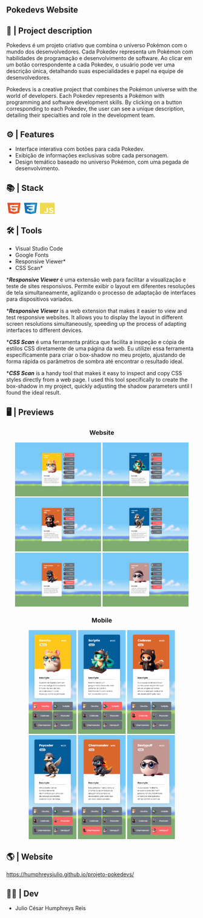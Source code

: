 ## Pokedevs Website

## 📝 | Project description
Pokedevs é um projeto criativo que combina o universo Pokémon com o mundo dos desenvolvedores. Cada Pokedev representa um Pokémon com habilidades de programação e desenvolvimento de software. Ao clicar em um botão correspondente a cada Pokedev, o usuário pode ver uma descrição única, detalhando suas especialidades e papel na equipe de desenvolvedores.

Pokedevs is a creative project that combines the Pokémon universe with the world of developers. Each Pokedev represents a Pokémon with programming and software development skills. By clicking on a button corresponding to each Pokedev, the user can see a unique description, detailing their specialties and role in the development team.

## ⚙ | Features
- Interface interativa com botões para cada Pokedev.
- Exibição de informações exclusivas sobre cada personagem.
- Design temático baseado no universo Pokémon, com uma pegada de desenvolvimento.

## 📚 | Stack
<div align="left">
  <img align="center" alt="HTML" height="30" width="40" src="https://raw.githubusercontent.com/devicons/devicon/master/icons/html5/html5-original.svg">
  <img align="center" alt="CSS" height="30" width="40" src="https://raw.githubusercontent.com/devicons/devicon/master/icons/css3/css3-original.svg">
  <img align="center" alt="JS" height="30" width="40" src="https://raw.githubusercontent.com/devicons/devicon/master/icons/javascript/javascript-plain.svg">
</div>

## 🛠 | Tools
- Visual Studio Code
- Google Fonts
- Responsive Viewer*
- CSS Scan*

**__Responsive Viewer__* é uma extensão web para facilitar a visualização e teste de sites responsivos. Permite exibir o layout em diferentes resoluções de tela simultaneamente, agilizando o processo de adaptação de interfaces para dispositivos variados.

**__Responsive Viewer__* is a web extension that makes it easier to view and test responsive websites. It allows you to display the layout in different screen resolutions simultaneously, speeding up the process of adapting interfaces to different devices.

**__CSS Scan__* é uma ferramenta prática que facilita a inspeção e cópia de estilos CSS diretamente de uma página da web. Eu utilizei essa ferramenta especificamente para criar o box-shadow no meu projeto, ajustando de forma rápida os parâmetros de sombra até encontrar o resultado ideal.

**__CSS Scan__* is a handy tool that makes it easy to inspect and copy CSS styles directly from a web page. I used this tool specifically to create the box-shadow in my project, quickly adjusting the shadow parameters until I found the ideal result.

## 🖥 | Previews

  <div style="text-align: center;" align="center">
    <h3>Website</h3>
    <img src="./previews/preview-1.png" width="45%"/>
    <img src="./previews/preview-2.png" width="45%"/>
    <img src="./previews/preview-3.png" width="45%"/>
    <img src="./previews/preview-4.png" width="45%"/>
    <img src="./previews/preview-5.png" width="45%"/>
    <img src="./previews/preview-6.png" width="45%"/>
  </div>

  <div style="text-align: center;" align="center">
    <h3>Mobile</h3>
    <img src="./previews/preview-mobile-1.png" width="25%"/>
    <img src="./previews/preview-mobile-2.png" width="25%"/>
    <img src="./previews/preview-mobile-3.png" width="25%"/>
    <img src="./previews/preview-mobile-4.png" width="25%"/>
    <img src="./previews/preview-mobile-5.png" width="25%"/>
    <img src="./previews/preview-mobile-6.png" width="25%"/>
  </div>

## 🌎 | Website
https://humphreysjulio.github.io/projeto-pokedevs/

## 👨‍💻 | Dev
- Julio César Humphreys Reis

